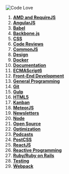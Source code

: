 ![Code Love](http://i.imgur.com/RS2KWU7.png)

1. **[AMD and RequireJS](https://github.com/KleoPetroff/dev-log/blob/master/source/amd-requirejs.md)**
2. **[AngularJS](https://github.com/KleoPetroff/dev-log/blob/master/source/angularjs.md)**
3. **[Babel](https://github.com/KleoPetroff/dev-log/blob/master/source/babel.md)**
4. **[Backbone.js](https://github.com/KleoPetroff/dev-log/blob/master/source/backbone.md)**
5. **[CSS](https://github.com/KleoPetroff/dev-log/blob/master/source/css.md)**
6. **[Code Reviews](https://github.com/KleoPetroff/dev-log/blob/master/source/code-reviews.md)**
7. **[CommonJS](https://github.com/KleoPetroff/dev-log/blob/master/source/commonjs.md)**
8. **[Design](https://github.com/KleoPetroff/dev-log/blob/master/source/design.md)**
9. **[Docker](https://github.com/KleoPetroff/dev-log/blob/master/source/docker.md)**
10. **[Documentation](https://github.com/KleoPetroff/dev-log/blob/master/source/documentation.md)**
11. **[ECMAScript6](https://github.com/KleoPetroff/dev-log/blob/master/source/ecmascript6.md)**
12. **[Front-End Development](https://github.com/KleoPetroff/dev-log/blob/master/source/front-end.md)**
13. **[General Programming](https://github.com/KleoPetroff/dev-log/blob/master/source/general.md)**
14. **[Git](https://github.com/KleoPetroff/dev-log/blob/master/source/git.md)**
15. **[Gulp](https://github.com/KleoPetroff/dev-log/blob/master/source/gulp.md)**
16. **[HTML5](https://github.com/KleoPetroff/dev-log/blob/master/source/html5.md)**
17. **[Kanban](https://github.com/KleoPetroff/dev-log/blob/master/source/kanban.md)**
18. **[MeteorJS](https://github.com/KleoPetroff/dev-log/blob/master/source/meteor.md)**
19. **[Newsletters](https://github.com/KleoPetroff/dev-log/blob/master/source/newsletters.md)**
20. **[Node](https://github.com/KleoPetroff/dev-log/blob/master/source/nodejs.md)**
21. **[Open Source](https://github.com/KleoPetroff/dev-log/blob/master/source/open-source.md)**
22. **[Optimization](https://github.com/KleoPetroff/dev-log/blob/master/source/optimization.md)**
23. **[Podcasts](https://github.com/KleoPetroff/dev-log/blob/master/source/podcasts.md)**
24. **[PostCSS](https://github.com/KleoPetroff/dev-log/blob/master/source/postcss.md)**
25. **[ReactJS](https://github.com/KleoPetroff/dev-log/blob/master/source/reactjs.md)**
26. **[Reactive Programming](https://github.com/KleoPetroff/dev-log/blob/master/source/reactive.md)**
27. **[Ruby/Ruby on Rails](https://github.com/KleoPetroff/dev-log/blob/master/source/ruby.md)**
28. **[Testing](https://github.com/KleoPetroff/dev-log/blob/master/source/testing.md)**
29. **[Webpack](https://github.com/KleoPetroff/dev-log/blob/master/source/webpack.md)**